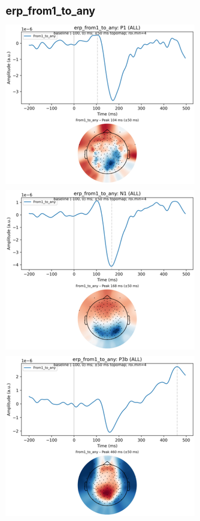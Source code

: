 # erp_from1_to_any

![figure](docs/assets/plots/erp_from1_to_any/P1.png)

![figure](docs/assets/plots/erp_from1_to_any/N1.png)

![figure](docs/assets/plots/erp_from1_to_any/P3b.png)

